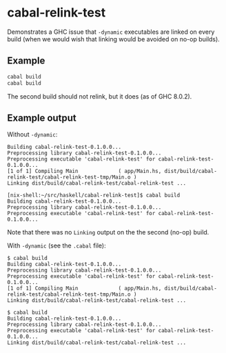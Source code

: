 # cabal-relink-test

Demonstrates a GHC issue that `-dynamic` executables are linked on every build (when we would wish that linking would be avoided on no-op builds).

## Example

```bash
cabal build
cabal build
```

The second build should not relink, but it does (as of GHC 8.0.2).

## Example output

Without `-dynamic`:

```
Building cabal-relink-test-0.1.0.0...
Preprocessing library cabal-relink-test-0.1.0.0...
Preprocessing executable 'cabal-relink-test' for cabal-relink-test-0.1.0.0...
[1 of 1] Compiling Main             ( app/Main.hs, dist/build/cabal-relink-test/cabal-relink-test-tmp/Main.o )
Linking dist/build/cabal-relink-test/cabal-relink-test ...

[nix-shell:~/src/haskell/cabal-relink-test]$ cabal build
Building cabal-relink-test-0.1.0.0...
Preprocessing library cabal-relink-test-0.1.0.0...
Preprocessing executable 'cabal-relink-test' for cabal-relink-test-0.1.0.0...
```

Note that there was no `Linking` output on the the second (no-op) build.

With `-dynamic` (see the `.cabal` file):

```
$ cabal build
Building cabal-relink-test-0.1.0.0...
Preprocessing library cabal-relink-test-0.1.0.0...
Preprocessing executable 'cabal-relink-test' for cabal-relink-test-0.1.0.0...
[1 of 1] Compiling Main             ( app/Main.hs, dist/build/cabal-relink-test/cabal-relink-test-tmp/Main.o )
Linking dist/build/cabal-relink-test/cabal-relink-test ...

$ cabal build
Building cabal-relink-test-0.1.0.0...
Preprocessing library cabal-relink-test-0.1.0.0...
Preprocessing executable 'cabal-relink-test' for cabal-relink-test-0.1.0.0...
Linking dist/build/cabal-relink-test/cabal-relink-test ...
```
